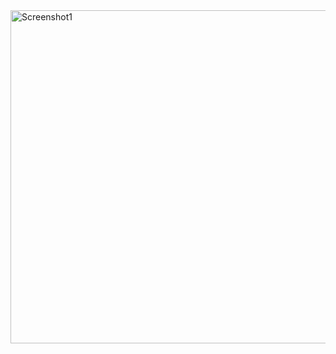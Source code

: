 <img width="533" alt="Screenshot1" src="https://github.com/NipuniSenani/CS549-Computational-Learning-F23/assets/81766272/1f9b48fd-2911-4e0c-95c2-50c67494bf00">
